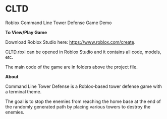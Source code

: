 # CLTD
Roblox Command Line Tower Defense Game Demo

**To View/Play Game**

Download Roblox Studio here: https://www.roblox.com/create.

CLTD.rbxl can be opened in Roblox Studio and it contains all code, models, etc.

The main code of the game are in folders above the project file.

**About**

Command Line Tower Defense is a Roblox-based tower defense game with a terminal theme.

The goal is to stop the enemies from reaching the home base at the end of the randomly generated path by placing various towers to destroy the enemies.
